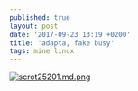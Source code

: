 ```yaml
---
published: true
layout: post
date: '2017-09-23 13:19 +0200'
title: 'adapta, fake busy'
tags: mine linux
---
```

[![scrot25201.md.png](https://cdn.scrot.moe/images/2017/09/23/scrot25201.md.png)](https://cdn.scrot.moe/images/2017/09/23/scrot25201.png)
